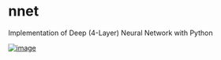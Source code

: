 # nnet
Implementation of Deep (4-Layer) Neural Network with Python

[![image](https://i.resimyukle.xyz/xG3NeH.png)](https://resimyukle.xyz/resim/xG3NeH)
